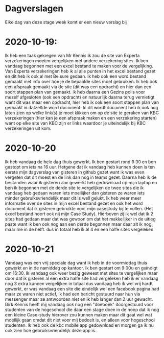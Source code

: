 # Dagverslagen
Elke dag van deze stage week komt er een nieuw verslag bij
# 2020-10-19:
Ik heb een taak gekregen van Mr Kennis ik zou de site van Experta verzekeringen moeten vergelijken met andere verzekering sites.
Ik ben vandaag begonnen met een excel bestand te maken voor de vergelijking. Van Experta verzekeringen heb ik al alle punten in het excel bestand gezet en dit heb ik ook al met Be sure gedaan.
Ik heb ook een word bestand gemaakt met info over hoe je de bepaalde sites moet gebruiken. Ik heb ook een afspraak gemaakt via de site (dit was een opdracht) en hier dan een soort stappen plan van gemaakt. Ik heb daarna een Gezins polis voor mezelf afgesloten (ook een opdracht) en natuurlijk daarna terug vernietigt want dit was maar een opdracht, hier heb ik ook een soort stappen plan van gemaakt in datzelfde word document. In dit wordt document heb ik ook nog laten zien op welke link(s) je moet klikken om op de site te geraken van KBC verzekeringen (hier kan je een afspraak maken en een verzekering starten) want op elke site van KBC zijn er links waardoor je uiteindelijk bij KBC verzekeringen uit kom.


# 2020-10-20
Ik heb vandaag de hele dag thuis gewerkt.
Ik ben gestart rond 9:30 en ben gestopt om iets na 16 uur.
Hetgene dat ik vandaag heb kunnen doen is ten eerste mijn dagverslag van gisteren in github gezet want ik was even vergeten dat dit moest en de link dan nog in teams gezet.
Daarna heb ik de bestanden waar ik gisteren aan gewerkt heb gedownload op mijn laptop en ben ik begonnen met de derde site te vergelijken de twee sites die ik vandaag heb gedaan waren iets moeilijker dan gisteren ze waren iets minder gebruiksvriendelijk maar dit is well gelukt. Ik heb weer meer informatie over de sites in mijn excel bestand gezet en ook het word document dat ik gisteren gebruikte voor mijn casestudy bij te vullen. (Het excel bestand hoort ook nij mijn Case Study). 
Hierboven zij ik wel dat ik 2 sites had gedaan maar dat was gewoon om dat het makkelijker in de uitleg paste want ik ben ook nog aan een derde begonnen maar daar zit ik nog maar me in de helft. dus in totaal heb ik al 4 en een halfe sites vergeleken.


# 2020-10-21
Vandaag was een vrij speciale dag want ik heb in de voormiddag thuis gewerkt en in de namiddag op kantoor.
ik ben gestart om 9:00u en geïndigt om 16:30. 
Ik vandaag ook weer bezig geweest met sites te vergelijken maar door dat ik gisteren al een extra halfe site had vergeleken heb ik er vandaag nog 3 extra kunnen vergelijken in totaal dus vandaag heb ik wel vrij hardt gewerkt, er was vandaag een site die eindelijk wel een facebook pagina had maar ze waren niet actief, ik had een bericht gestuurd naar hun via messenger maar ze antwoorden niet en ik heb langer dan 2 uur gewacht.
Dirk Kennis heeft mij vandaag ook nog een "doeboek" doorgestuurd voor studenten van de hogeschool die daar een stage doen in de hoop dat ik nog een kleine Case-study hierover zou kunnen maken maar dit gaat wel wat moeilijk gaan omdat dit niet voor mij bedoelt is, en alleen voor hogeschool studenten. Ik heb ook de kbc mobile app gedownload en morgen ga ik nu ook zien hoe gebruiksvriendelijk deze app is.
